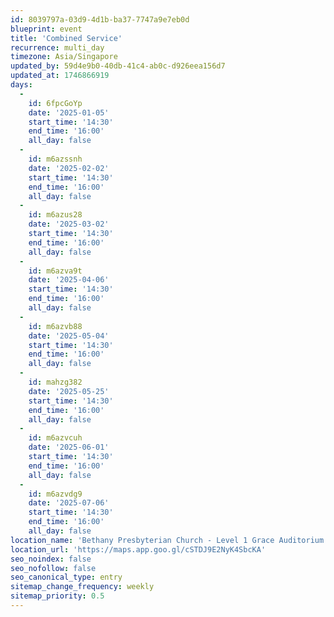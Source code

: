 ```yaml
---
id: 8039797a-03d9-4d1b-ba37-7747a9e7eb0d
blueprint: event
title: 'Combined Service'
recurrence: multi_day
timezone: Asia/Singapore
updated_by: 59d4e9b0-40db-41c4-ab0c-d926eea156d7
updated_at: 1746866919
days:
  -
    id: 6fpcGoYp
    date: '2025-01-05'
    start_time: '14:30'
    end_time: '16:00'
    all_day: false
  -
    id: m6azssnh
    date: '2025-02-02'
    start_time: '14:30'
    end_time: '16:00'
    all_day: false
  -
    id: m6azus28
    date: '2025-03-02'
    start_time: '14:30'
    end_time: '16:00'
    all_day: false
  -
    id: m6azva9t
    date: '2025-04-06'
    start_time: '14:30'
    end_time: '16:00'
    all_day: false
  -
    id: m6azvb88
    date: '2025-05-04'
    start_time: '14:30'
    end_time: '16:00'
    all_day: false
  -
    id: mahzg382
    date: '2025-05-25'
    start_time: '14:30'
    end_time: '16:00'
    all_day: false
  -
    id: m6azvcuh
    date: '2025-06-01'
    start_time: '14:30'
    end_time: '16:00'
    all_day: false
  -
    id: m6azvdg9
    date: '2025-07-06'
    start_time: '14:30'
    end_time: '16:00'
    all_day: false
location_name: 'Bethany Presbyterian Church - Level 1 Grace Auditorium'
location_url: 'https://maps.app.goo.gl/cSTDJ9E2NyK4SbcKA'
seo_noindex: false
seo_nofollow: false
seo_canonical_type: entry
sitemap_change_frequency: weekly
sitemap_priority: 0.5
---
```

